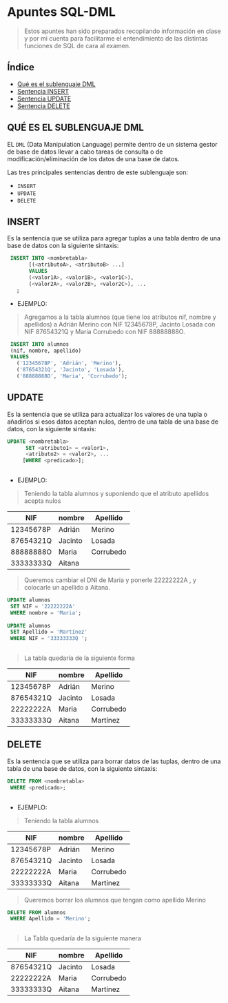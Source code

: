 # Apuntes SQL-DML
> Estos apuntes han sido preparados recopilando información en clase y por mi cuenta para facilitarme el entendimiento de las distintas funciones de SQL de cara al examen.

## Índice
- [Qué es el sublenguaje DML](#QUÉ-ES-EL-SUBLENGUAJE-DML)
- [Sentencia INSERT](#INSERT)
- [Sentencia UPDATE](#UPDATE)
- [Sentencia DELETE](#DELETE)
## QUÉ ES EL SUBLENGUAJE DML
EL ```DML``` (Data Manipulation Language) permite dentro de un sistema gestor de base de datos llevar a cabo tareas de consulta o de modificación/eliminación de los datos de una base de datos.

Las tres principales sentencias dentro de este sublenguaje son:
- ```INSERT```
- ```UPDATE```
- ```DELETE```

## INSERT
Es la sentencia que se utiliza para agregar tuplas a una tabla dentro de una base de datos con la siguiente sintaxis:
 ```sql
  INSERT INTO <nombretabla>
	    [(<atributoA>, <atributoB> ...]
	    VALUES
		(<valor1A>, <valor1B>, <valor1C>),
		(<valor2A>, <valor2B>, <valor2C>), ...
	;
```
- EJEMPLO:
> Agregamos a la tabla alumnos (que tiene los atributos nif, nombre y apellidos) a Adrián Merino con NIF 12345678P, Jacinto Losada con NIF 87654321Q y Maria Corrubedo con NIF 88888888O.
 ```sql
  INSERT INTO alumnos
  (nif, nombre, apellido)
  VALUES
    ('12345678P', 'Adrián', 'Merino'),
    ('87654321Q', 'Jacinto', 'Losada'),
    ('88888888O', 'Maria', 'Corrubedo');

```
## UPDATE
Es la sentencia que se utiliza para actualizar los valores de una tupla o añadirlos si esos datos aceptan nulos, dentro de una tabla de una base de datos, con la siguiente sintaxis:
 ```sql
 UPDATE <nombretabla>
       SET <atributo1> = <valor1>,
	   <atributo2> = <valor2>, ...
      [WHERE <predicado>];
	
```
- EJEMPLO:
> Teniendo la tabla alumnos y suponiendo que el atributo apellidos acepta nulos

| NIF               | nombre      | Apellido       |
|-------------------|-------------|----------------|
| 12345678P         | Adrián      | Merino         |
| 87654321Q         | Jacinto     | Losada         |
| 88888888O         | Maria       | Corrubedo      |
| 33333333Q         | Aitana      |                |

> Queremos cambiar el DNI de Maria y ponerle 22222222A , y colocarle un apellido a Aitana.

 ```sql
UPDATE alumnos
  SET NIF = '22222222A'
  WHERE nombre = 'Maria';
  
UPDATE alumnos
  SET Apellido = 'Martínez'
  WHERE NIF = '33333333Q ';
	
```
> La tabla quedaría de la siguiente forma

| NIF               | nombre      | Apellido       |
|-------------------|-------------|----------------|
| 12345678P         | Adrián      | Merino         |
| 87654321Q         | Jacinto     | Losada         |
| 22222222A         | Maria       | Corrubedo      |
| 33333333Q         | Aitana      | Martínez       |

## DELETE
Es la sentencia que se utiliza para borrar datos de las tuplas, dentro de una tabla de una base de datos, con la siguiente sintaxis:
 ```sql
 DELETE FROM <nombretabla>
  WHERE <predicado>;
	
```
- EJEMPLO:
> Teniendo la tabla alumnos

| NIF               | nombre      | Apellido       |
|-------------------|-------------|----------------|
| 12345678P         | Adrián      | Merino         |
| 87654321Q         | Jacinto     | Losada         |
| 22222222A         | Maria       | Corrubedo      |
| 33333333Q         | Aitana      | Martínez       |

> Queremos borrar los alumnos que tengan como apellido Merino

 ```sql
 DELETE FROM alumnos
  WHERE Apellido = 'Merino';
	
```
> La Tabla quedaría de la siguiente manera

| NIF               | nombre      | Apellido       |
|-------------------|-------------|----------------|
| 87654321Q         | Jacinto     | Losada         |
| 22222222A         | Maria       | Corrubedo      |
| 33333333Q         | Aitana      | Martínez       |
